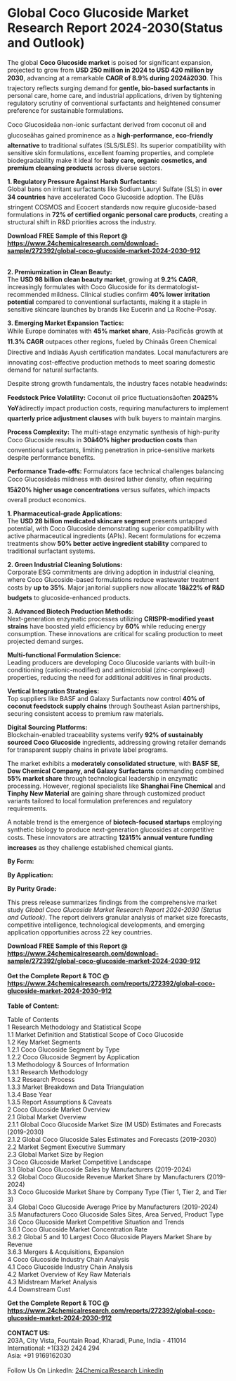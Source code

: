 <h1>Global Coco Glucoside Market Research Report 2024-2030(Status and Outlook)</h1><p>The global <strong>Coco Glucoside market</strong> is poised for significant expansion, projected to grow from <strong>USD 250 million in 2024 to USD 420 million by 2030</strong>, advancing at a remarkable <strong>CAGR of 8.9% during 2024â2030</strong>. This trajectory reflects surging demand for <strong>gentle, bio-based surfactants</strong> in personal care, home care, and industrial applications, driven by tightening regulatory scrutiny of conventional surfactants and heightened consumer preference for sustainable formulations.</p><p>Coco Glucosideâa non-ionic surfactant derived from coconut oil and glucoseâhas gained prominence as a <strong>high-performance, eco-friendly alternative</strong> to traditional sulfates (SLS/SLES). Its superior compatibility with sensitive skin formulations, excellent foaming properties, and complete biodegradability make it ideal for <strong>baby care, organic cosmetics, and premium cleansing products</strong> across diverse sectors.</p><p><strong>1. Regulatory Pressure Against Harsh Surfactants:</strong><br>
Global bans on irritant surfactants like Sodium Lauryl Sulfate (SLS) in <strong>over 34 countries</strong> have accelerated Coco Glucoside adoption. The EUâs stringent COSMOS and Ecocert standards now require glucoside-based formulations in <strong>72% of certified organic personal care products</strong>, creating a structural shift in R&amp;D priorities across the industry.</p><div><b>Download FREE Sample of this Report @ 
            <a href="https://www.24chemicalresearch.com/download-sample/272392/global-coco-glucoside-market-2024-2030-912">
            https://www.24chemicalresearch.com/download-sample/272392/global-coco-glucoside-market-2024-2030-912</a></b></div><br><p><strong>2. Premiumization in Clean Beauty:</strong><br>
The <strong>USD 98 billion clean beauty market</strong>, growing at <strong>9.2% CAGR</strong>, increasingly formulates with Coco Glucoside for its dermatologist-recommended mildness. Clinical studies confirm <strong>40% lower irritation potential</strong> compared to conventional surfactants, making it a staple in sensitive skincare launches by brands like Eucerin and La Roche-Posay.</p><p><strong>3. Emerging Market Expansion Tactics:</strong><br>
While Europe dominates with <strong>45% market share</strong>, Asia-Pacificâs growth at <strong>11.3% CAGR</strong> outpaces other regions, fueled by Chinaâs Green Chemical Directive and Indiaâs Ayush certification mandates. Local manufacturers are innovating cost-effective production methods to meet soaring domestic demand for natural surfactants.</p><p>Despite strong growth fundamentals, the industry faces notable headwinds:</p><p><strong>Feedstock Price Volatility:</strong> Coconut oil price fluctuationsâoften <strong>20â25% YoY</strong>âdirectly impact production costs, requiring manufacturers to implement <strong>quarterly price adjustment clauses</strong> with bulk buyers to maintain margins.</p><p><strong>Process Complexity:</strong> The multi-stage enzymatic synthesis of high-purity Coco Glucoside results in <strong>30â40% higher production costs</strong> than conventional surfactants, limiting penetration in price-sensitive markets despite performance benefits.</p><p><strong>Performance Trade-offs:</strong> Formulators face technical challenges balancing Coco Glucosideâs mildness with desired lather density, often requiring <strong>15â20% higher usage concentrations</strong> versus sulfates, which impacts overall product economics.</p><p><strong>1. Pharmaceutical-grade Applications:</strong><br>
The <strong>USD 28 billion medicated skincare segment</strong> presents untapped potential, with Coco Glucoside demonstrating superior compatibility with active pharmaceutical ingredients (APIs). Recent formulations for eczema treatments show <strong>50% better active ingredient stability</strong> compared to traditional surfactant systems.</p><p><strong>2. Green Industrial Cleaning Solutions:</strong><br>
Corporate ESG commitments are driving adoption in industrial cleaning, where Coco Glucoside-based formulations reduce wastewater treatment costs by <strong>up to 35%</strong>. Major janitorial suppliers now allocate <strong>18â22% of R&amp;D budgets</strong> to glucoside-enhanced products.</p><p><strong>3. Advanced Biotech Production Methods:</strong><br>
Next-generation enzymatic processes utilizing <strong>CRISPR-modified yeast strains</strong> have boosted yield efficiency by <strong>60%</strong> while reducing energy consumption. These innovations are critical for scaling production to meet projected demand surges.</p><p><strong>Multi-functional Formulation Science:</strong><br>
	Leading producers are developing Coco Glucoside variants with built-in conditioning (cationic-modified) and antimicrobial (zinc-complexed) properties, reducing the need for additional additives in final products.</p><p><strong>Vertical Integration Strategies:</strong><br>
	Top suppliers like BASF and Galaxy Surfactants now control <strong>40% of coconut feedstock supply chains</strong> through Southeast Asian partnerships, securing consistent access to premium raw materials.</p><p><strong>Digital Sourcing Platforms:</strong><br>
	Blockchain-enabled traceability systems verify <strong>92% of sustainably sourced Coco Glucoside</strong> ingredients, addressing growing retailer demands for transparent supply chains in private label programs.</p><p>The market exhibits a <strong>moderately consolidated structure</strong>, with <strong>BASF SE, Dow Chemical Company, and Galaxy Surfactants</strong> commanding combined <strong>55% market share</strong> through technological leadership in enzymatic processing. However, regional specialists like <strong>Shanghai Fine Chemical</strong> and <strong>Tinphy New Material</strong> are gaining share through customized product variants tailored to local formulation preferences and regulatory requirements.</p><p>A notable trend is the emergence of <strong>biotech-focused startups</strong> employing synthetic biology to produce next-generation glucosides at competitive costs. These innovators are attracting <strong>12â15% annual venture funding increases</strong> as they challenge established chemical giants.</p><p><strong>By Form:</strong></p><p><strong>By Application:</strong></p><p><strong>By Purity Grade:</strong></p><p>This press release summarizes findings from the comprehensive market study <em>Global Coco Glucoside Market Research Report 2024-2030 (Status and Outlook)</em>. The report delivers granular analysis of market size forecasts, competitive intelligence, technological developments, and emerging application opportunities across 22 key countries.</p><div><b>Download FREE Sample of this Report @ 
            <a href="https://www.24chemicalresearch.com/download-sample/272392/global-coco-glucoside-market-2024-2030-912">
            https://www.24chemicalresearch.com/download-sample/272392/global-coco-glucoside-market-2024-2030-912</a></b></div><br><div><b>Get the Complete Report & TOC @ 
            <a href="https://www.24chemicalresearch.com/reports/272392/global-coco-glucoside-market-2024-2030-912">
            https://www.24chemicalresearch.com/reports/272392/global-coco-glucoside-market-2024-2030-912</a></b></div><br>
            <b>Table of Content:</b><p>Table of Contents<br />
1 Research Methodology and Statistical Scope<br />
1.1 Market Definition and Statistical Scope of Coco Glucoside<br />
1.2 Key Market Segments<br />
1.2.1 Coco Glucoside Segment by Type<br />
1.2.2 Coco Glucoside Segment by Application<br />
1.3 Methodology & Sources of Information<br />
1.3.1 Research Methodology<br />
1.3.2 Research Process<br />
1.3.3 Market Breakdown and Data Triangulation<br />
1.3.4 Base Year<br />
1.3.5 Report Assumptions & Caveats<br />
2 Coco Glucoside Market Overview<br />
2.1 Global Market Overview<br />
2.1.1 Global Coco Glucoside Market Size (M USD) Estimates and Forecasts (2019-2030)<br />
2.1.2 Global Coco Glucoside Sales Estimates and Forecasts (2019-2030)<br />
2.2 Market Segment Executive Summary<br />
2.3 Global Market Size by Region<br />
3 Coco Glucoside Market Competitive Landscape<br />
3.1 Global Coco Glucoside Sales by Manufacturers (2019-2024)<br />
3.2 Global Coco Glucoside Revenue Market Share by Manufacturers (2019-2024)<br />
3.3 Coco Glucoside Market Share by Company Type (Tier 1, Tier 2, and Tier 3)<br />
3.4 Global Coco Glucoside Average Price by Manufacturers (2019-2024)<br />
3.5 Manufacturers Coco Glucoside Sales Sites, Area Served, Product Type<br />
3.6 Coco Glucoside Market Competitive Situation and Trends<br />
3.6.1 Coco Glucoside Market Concentration Rate<br />
3.6.2 Global 5 and 10 Largest Coco Glucoside Players Market Share by Revenue<br />
3.6.3 Mergers & Acquisitions, Expansion<br />
4 Coco Glucoside Industry Chain Analysis<br />
4.1 Coco Glucoside Industry Chain Analysis<br />
4.2 Market Overview of Key Raw Materials<br />
4.3 Midstream Market Analysis<br />
4.4 Downstream Cust</p><div><b>Get the Complete Report & TOC @ 
            <a href="https://www.24chemicalresearch.com/reports/272392/global-coco-glucoside-market-2024-2030-912">
            https://www.24chemicalresearch.com/reports/272392/global-coco-glucoside-market-2024-2030-912</a></b></div><br><b>CONTACT US:</b><br>
            203A, City Vista, Fountain Road, Kharadi, Pune, India - 411014<br>
            International: +1(332) 2424 294<br>
            Asia: +91 9169162030 <br><br>
            Follow Us On LinkedIn: <a href="https://www.linkedin.com/company/24chemicalresearch/">24ChemicalResearch LinkedIn</a>